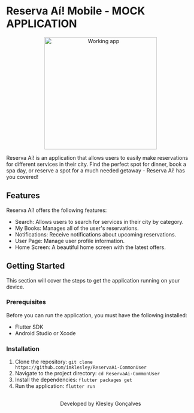 # Reserva Aí! Mobile - MOCK APPLICATION


<p align="center">
  <img src="./workingapp.gif" alt="Working app"  width="300" />
</p>
  
Reserva Aí! is an application that allows users to easily make reservations for different services in their city. Find the perfect spot for dinner, book a spa day, or reserve a spot for a much needed getaway - Reserva Aí! has you covered!

## Features

Reserva Aí! offers the following features:

- Search: Allows users to search for services in their city by category.
- My Books: Manages all of the user's reservations.
- Notifications: Receive notifications about upcoming reservations.
- User Page: Manage user profile information.
- Home Screen: A beautiful home screen with the latest offers.  
  
## Getting Started

This section will cover the steps to get the application running on your device.

### Prerequisites

Before you can run the application, you must have the following installed:

- Flutter SDK
- Android Studio or Xcode

### Installation

1. Clone the repository: `git clone https://github.com/imklesley/ReservaAi-CommonUser`
2. Navigate to the project directory: `cd ReservaAi-CommonUser`
3. Install the dependencies: `flutter packages get`
4. Run the application: `flutter run`

##

<p align="center">Developed by <span color="#007DFF" >Klesley Gonçalves</span></p>
